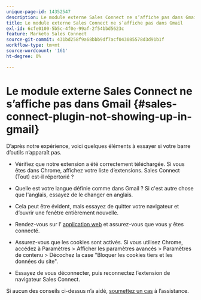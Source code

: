 ```yaml
---
unique-page-id: 14352547
description: Le module externe Sales Connect ne s’affiche pas dans Gmail - Documents Marketo - Documentation du produit
title: Le module externe Sales Connect ne s’affiche pas dans Gmail
exl-id: 6cfe0100-5b5c-4f0e-99af-2f54bbd5623c
feature: Marketo Sales Connect
source-git-commit: 431bd258f9a68bbb9df7acf043085578d3d91b1f
workflow-type: tm+mt
source-wordcount: '161'
ht-degree: 0%

---
```


# Le module externe Sales Connect ne s’affiche pas dans Gmail {#sales-connect-plugin-not-showing-up-in-gmail}

D’après notre expérience, voici quelques éléments à essayer si votre barre d’outils n’apparaît pas.

- Vérifiez que notre extension a été correctement téléchargée. Si vous êtes dans Chrome, affichez votre liste d’extensions. Sales Connect (Tout) est-il répertorié ?

- Quelle est votre langue définie comme dans Gmail ? Si c&#39;est autre chose que l&#39;anglais, essayez de le changer en anglais.

- Cela peut être évident, mais essayez de quitter votre navigateur et d’ouvrir une fenêtre entièrement nouvelle.

- Rendez-vous sur l’ [application web](https://toutapp.com/login) et assurez-vous que vous y êtes connecté.

- Assurez-vous que les cookies sont activés. Si vous utilisez Chrome, accédez à Paramètres > Afficher les paramètres avancés > Paramètres de contenu > Décochez la case &quot;Bloquer les cookies tiers et les données du site&quot;.

- Essayez de vous déconnecter, puis reconnectez l’extension de navigateur Sales Connect.

Si aucun des conseils ci-dessus n’a aidé, [soumettez un cas](https://nation.marketo.com/community/support_solutions) à l’assistance.
